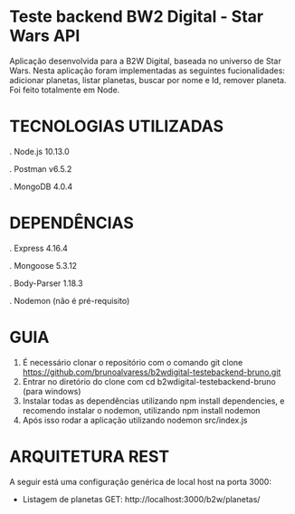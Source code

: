 # Teste backend BW2 Digital - Star Wars API

Aplicação desenvolvida para a B2W Digital, baseada no universo de Star Wars.
Nesta aplicação foram implementadas as seguintes fucionalidades: adicionar planetas, listar planetas, buscar por nome e Id, remover planeta.
Foi feito totalmente em Node.

# TECNOLOGIAS UTILIZADAS

. Node.js 10.13.0

. Postman v6.5.2

. MongoDB 4.0.4

# DEPENDÊNCIAS

. Express 4.16.4

. Mongoose 5.3.12

. Body-Parser 1.18.3

. Nodemon (não é pré-requisito)


# GUIA 

1. É necessário clonar o repositório com o comando git clone https://github.com/brunoalvaress/b2wdigital-testebackend-bruno.git
2. Entrar no diretório do clone com cd b2wdigital-testebackend-bruno (para windows)
3. Instalar todas as dependências utilizando npm install dependencies, e recomendo instalar o nodemon, utilizando npm install nodemon
4. Após isso rodar a aplicação utilizando nodemon src/index.js

# ARQUITETURA REST 

A seguir está uma configuração genérica de local host na porta 3000:

- Listagem de planetas GET: http://localhost:3000/b2w/planetas/
